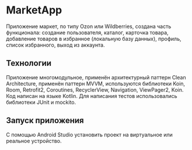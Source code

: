 # MarketApp
Приложение маркет, по типу Ozon или Wildberries, создана часть функционала: создание пользователя, каталог, карточка товара, добавление товаров в избранное (локальную базу данных), профиль, список избранного, выход из аккаунта.
## Технологии
Приложение многомодульное, применён архитектурный паттерн Clean Architecture, применён паттерн MVVM, используются библиотеки Koin, Room, Retrofit2, Coroutines, RecyclerView, Navigation, ViewPager2, Koin. Код написан на языке Kotlin. Для написания тестов использовались библиотеки JUnit и mockito.

## Запуск приложения
С помощью Android Studio установить проект на виртуальное или реальное устройство.
